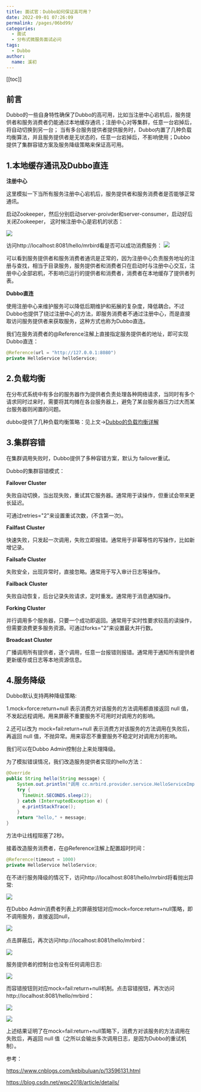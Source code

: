 ```yaml
---
title: 面试官：Dubbo如何保证高可用？
date: 2022-09-01 07:26:09
permalink: /pages/06bd99/
categories:
  - 面试
  - 分布式微服务面试必问
tags:
  - Dubbo
author: 
  name: 溪初
---
```


[[toc]]

## 前言
Dubbo的一些自身特性确保了Dubbo的高可用，比如当注册中心宕机后，服务提供者和服务消费者仍能通过本地缓存通讯；注册中心对等集群，任意一台宕掉后，将自动切换到另一台；
当有多台服务提供者提供服务时，Dubbo内置了几种负载均衡算法，并且服务提供者是无状态的，任意一台宕掉后，不影响使用；Dubbo提供了集群容错方案及服务降级策略来保证高可用。

## 1.本地缓存通讯及Dubbo直连
**注册中心**

这里模拟一下当所有服务注册中心宕机后，服务提供者和服务消费者是否能够正常通讯。

启动Zookeeper，然后分别启动server-proivder和server-consumer，启动好后关闭Zookeeper，
这时候注册中心是宕机的状态：

![](https://fire-repository.oss-cn-beijing.aliyuncs.com/dubbo/640.png)

访问http://localhost:8081/hello/mrbird看是否可以成功消费服务：
![](https://fire-repository.oss-cn-beijing.aliyuncs.com/dubbo/2.png)

可以看到服务提供者和服务消费者通讯是正常的，因为注册中心负责服务地址的注册与查找，相当于目录服务，服务提供者和消费者只在启动时与注册中心交互，注册中心全部宕机，不影响已运行的提供者和消费者，消费者在本地缓存了提供者列表。

**Dubbo直连**

使用注册中心来维护服务可以降低后期维护和拓展的复杂度，降低耦合。不过Dubbo也提供了绕过注册中心的方法，即服务消费者不通过注册中心，而是直接取访问服务提供者来获取服务，这种方式也称为Dubbo直连。

我们在服务消费者的@Reference注解上直接指定服务提供者的地址，即可实现Dubbo直连：


```java
@Reference(url = "http://127.0.0.1:8080")
private HelloService helloService;
```


## 2.负载均衡
在分布式系统中有多台的服务器作为提供者负责处理各种网络请求，当同时有多个请求同时过来时，需要将其均摊在各台服务器上，避免了某台服务器压力过大而某台服务器则闲置的问题。

dubbo提供了几种负载均衡策略：见上文->[Dubbo的负载均衡详解](http://javaessay.cn/pages/31af21)


## 3.集群容错
在集群调用失败时，Dubbo提供了多种容错方案，默认为 failover重试。

Dubbo的集群容错模式：

**Failover Cluster**

失败自动切换，当出现失败，重试其它服务器。通常用于读操作，但重试会带来更长延迟。

可通过retries="2"来设置重试次数，(不含第一次)。

**Failfast Cluster**

快速失败，只发起一次调用，失败立即报错。通常用于非幂等性的写操作，比如新增记录。

**Failsafe Cluster**

失败安全，出现异常时，直接忽略。通常用于写入审计日志等操作。

**Failback Cluster**

失败自动恢复，后台记录失败请求，定时重发。通常用于消息通知操作。

**Forking Cluster**

并行调用多个服务器，只要一个成功即返回。通常用于实时性要求较高的读操作，但需要浪费更多服务资源。可通过forks="2”来设置最大并行数。

**Broadcast Cluster**

广播调用所有提供者，逐个调用，任意一台报错则报错。通常用于通知所有提供者更新缓存或日志等本地资源信息。



## 4.服务降级
Dubbo默认支持两种降级策略:

1.mock=force:return+null 表示消费方对该服务的方法调用都直接返回 null 值，不发起远程调用。用来屏蔽不重要服务不可用时对调用方的影响。

2.还可以改为 mock=fail:return+null 表示消费方对该服务的方法调用在失败后，再返回 null 值，不抛异常。用来容忍不重要服务不稳定时对调用方的影响。

我们可以在Dubbo Admin控制台上来处理降级。

为了模拟错误情况，我们改造服务提供者实现的hello方法：
```java
@Override
public String hello(String message) {
    System.out.println("调用 cc.mrbird.provider.service.HelloServiceImpl#hello");
    try {
      TimeUnit.SECONDS.sleep(2);
    } catch (InterruptedException e) {
      e.printStackTrace();
    }
    return "hello," + message;
}
```

方法中让线程阻塞了2秒。

接着改造服务消费者，在@Reference注解上配置超时时间：
```java
@Reference(timeout = 1000)
private HelloService helloService;
```

在不进行服务降级的情况下，访问http://localhost:8081/hello/mrbird将看抛出异常:

![](https://fire-repository.oss-cn-beijing.aliyuncs.com/dubbo/3.png)


在Dubbo Admin消费者列表上的屏蔽按钮对应mock=force:return+null策略，即不调用服务，直接返回null，

![](https://fire-repository.oss-cn-beijing.aliyuncs.com/dubbo/4.png)

点击屏蔽后，再次访问http://localhost:8081/hello/mrbird：

![](https://fire-repository.oss-cn-beijing.aliyuncs.com/dubbo/6.png)

服务提供者的控制台也没有任何调用日志:

![](https://fire-repository.oss-cn-beijing.aliyuncs.com/dubbo/5.png)

而容错按钮则对应mock=fail:return+null机制。点击容错按钮，再次访问http://localhost:8081/hello/mrbird：

![](https://fire-repository.oss-cn-beijing.aliyuncs.com/dubbo/6.png)

![](https://fire-repository.oss-cn-beijing.aliyuncs.com/dubbo/7.png)


上述结果证明了在mock=fail:return+null策略下，消费方对该服务的方法调用在失败后，再返回 null 值（之所以会输出多次调用日志，是因为Dubbo的重试机制）。


参考：

<https://www.cnblogs.com/kebibuluan/p/13596131.html>

<https://blog.csdn.net/wpc2018/article/details/>